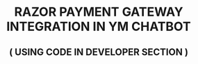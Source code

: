 <h1 align="center"> RAZOR PAYMENT GATEWAY INTEGRATION IN YM CHATBOT </h1>
<h2 align="center"> ( USING CODE IN DEVELOPER SECTION ) </h2>
